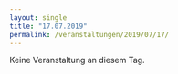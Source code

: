 ```yaml
---
layout: single
title: "17.07.2019"
permalink: /veranstaltungen/2019/07/17/
---
```


Keine Veranstaltung an diesem Tag.
